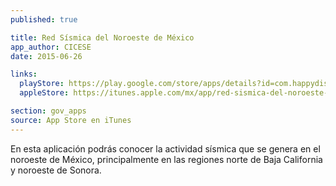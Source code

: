 ```yaml
---
published: true

title: Red Sísmica del Noroeste de México
app_author: CICESE
date: 2015-06-26

links:
  playStore: https://play.google.com/store/apps/details?id=com.happydiscover.resnom
  appleStore: https://itunes.apple.com/mx/app/red-sismica-del-noroeste-mexico/id514130477?mt=8

section: gov_apps
source: App Store en iTunes
---
```

En esta aplicación podrás conocer la actividad sísmica que se genera en el noroeste de México, principalmente en las regiones norte de Baja California y noroeste de Sonora.
